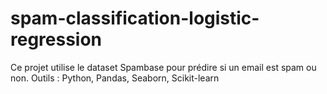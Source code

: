 # spam-classification-logistic-regression
Ce projet utilise le dataset Spambase pour prédire si un email est spam ou non. Outils : Python, Pandas, Seaborn, Scikit-learn
